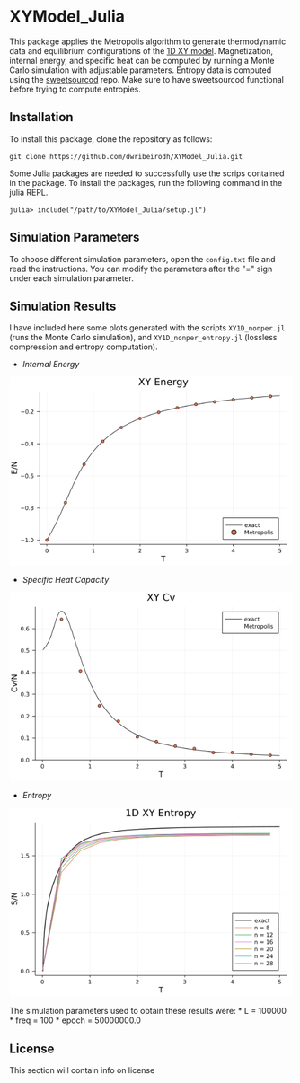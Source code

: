 # XYModel_Julia
This package applies the Metropolis algorithm to generate thermodynamic data and equilibrium configurations of the [1D XY model](https://en.wikipedia.org/wiki/Classical_XY_model). Magnetization, internal energy, and specific heat can be computed by running a Monte Carlo simulation with adjustable parameters. Entropy data is computed using the [sweetsourcod](https://github.com/martiniani-lab/sweetsourcod) repo. Make sure to have sweetsourcod functional before trying to compute entropies.

## Installation

To install this package, clone the repository as follows:

```
git clone https://github.com/dwribeirodh/XYModel_Julia.git
```

Some Julia packages are needed to successfully use the scrips contained in the package. To install the packages, run the following command in the julia REPL.

```
julia> include("/path/to/XYModel_Julia/setup.jl")
```

## Simulation Parameters

To choose different simulation parameters, open the ```config.txt``` file and read the instructions. You can modify the parameters after the "=" sign under each simulation parameter.

## Simulation Results
I have included here some plots generated with the scripts ```XY1D_nonper.jl``` (runs the Monte Carlo simulation),
and ```XY1D_nonper_entropy.jl``` (lossless compression and entropy computation).

- *Internal Energy*

![energy_img](https://github.com/dwribeirodh/XYModel_Julia/blob/main/Simulation_Results/2021-06-28/plots/xy_energy_5.0e7_100000.png)

- *Specific Heat Capacity*

![cv_img](https://github.com/dwribeirodh/XYModel_Julia/blob/main/Simulation_Results/2021-06-28/plots/xy_cv_5.0e7_100000.png)

- *Entropy*

![entropy_img](https://github.com/dwribeirodh/XYModel_Julia/blob/main/Simulation_Results/2021-06-28/plots/1d_xy_entropy.png)

The simulation parameters used to obtain these results were:
      * L = 100000
      * freq = 100
      * epoch = 50000000.0

## License

This section will contain info on license
